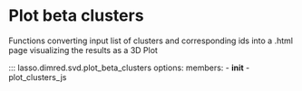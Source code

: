 # Plot beta clusters

Functions converting input list of clusters and corresponding ids into a
.html page visualizing the results as a 3D Plot

::: lasso.dimred.svd.plot_beta_clusters
    options:
      members:
        - __init__
        - plot_clusters_js
